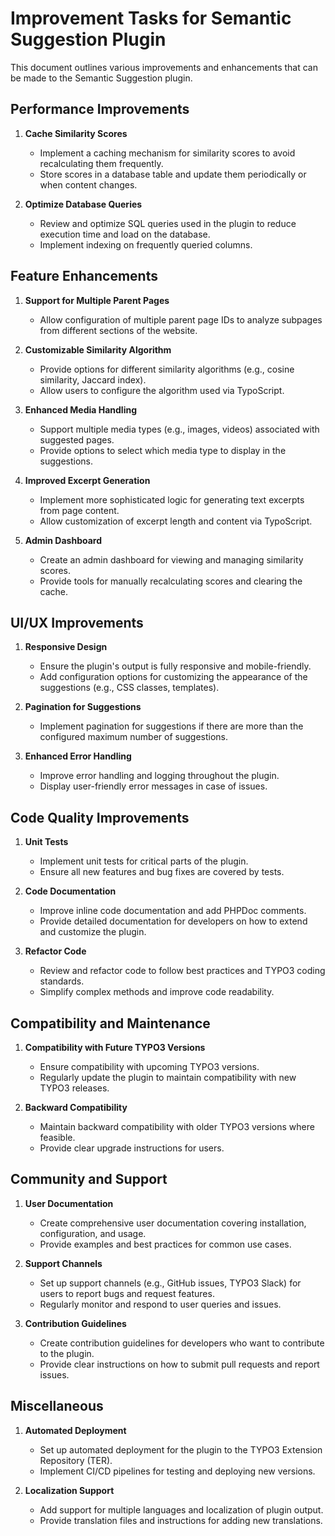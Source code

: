 # Improvement Tasks for Semantic Suggestion Plugin

This document outlines various improvements and enhancements that can be made to the Semantic Suggestion plugin.

## Performance Improvements

1. **Cache Similarity Scores**
   - Implement a caching mechanism for similarity scores to avoid recalculating them frequently.
   - Store scores in a database table and update them periodically or when content changes.

2. **Optimize Database Queries**
   - Review and optimize SQL queries used in the plugin to reduce execution time and load on the database.
   - Implement indexing on frequently queried columns.

## Feature Enhancements

1. **Support for Multiple Parent Pages**
   - Allow configuration of multiple parent page IDs to analyze subpages from different sections of the website.

2. **Customizable Similarity Algorithm**
   - Provide options for different similarity algorithms (e.g., cosine similarity, Jaccard index).
   - Allow users to configure the algorithm used via TypoScript.

3. **Enhanced Media Handling**
   - Support multiple media types (e.g., images, videos) associated with suggested pages.
   - Provide options to select which media type to display in the suggestions.

4. **Improved Excerpt Generation**
   - Implement more sophisticated logic for generating text excerpts from page content.
   - Allow customization of excerpt length and content via TypoScript.

5. **Admin Dashboard**
   - Create an admin dashboard for viewing and managing similarity scores.
   - Provide tools for manually recalculating scores and clearing the cache.

## UI/UX Improvements

1. **Responsive Design**
   - Ensure the plugin's output is fully responsive and mobile-friendly.
   - Add configuration options for customizing the appearance of the suggestions (e.g., CSS classes, templates).

2. **Pagination for Suggestions**
   - Implement pagination for suggestions if there are more than the configured maximum number of suggestions.

3. **Enhanced Error Handling**
   - Improve error handling and logging throughout the plugin.
   - Display user-friendly error messages in case of issues.

## Code Quality Improvements

1. **Unit Tests**
   - Implement unit tests for critical parts of the plugin.
   - Ensure all new features and bug fixes are covered by tests.

2. **Code Documentation**
   - Improve inline code documentation and add PHPDoc comments.
   - Provide detailed documentation for developers on how to extend and customize the plugin.

3. **Refactor Code**
   - Review and refactor code to follow best practices and TYPO3 coding standards.
   - Simplify complex methods and improve code readability.

## Compatibility and Maintenance

1. **Compatibility with Future TYPO3 Versions**
   - Ensure compatibility with upcoming TYPO3 versions.
   - Regularly update the plugin to maintain compatibility with new TYPO3 releases.

2. **Backward Compatibility**
   - Maintain backward compatibility with older TYPO3 versions where feasible.
   - Provide clear upgrade instructions for users.

## Community and Support

1. **User Documentation**
   - Create comprehensive user documentation covering installation, configuration, and usage.
   - Provide examples and best practices for common use cases.

2. **Support Channels**
   - Set up support channels (e.g., GitHub issues, TYPO3 Slack) for users to report bugs and request features.
   - Regularly monitor and respond to user queries and issues.

3. **Contribution Guidelines**
   - Create contribution guidelines for developers who want to contribute to the plugin.
   - Provide clear instructions on how to submit pull requests and report issues.

## Miscellaneous

1. **Automated Deployment**
   - Set up automated deployment for the plugin to the TYPO3 Extension Repository (TER).
   - Implement CI/CD pipelines for testing and deploying new versions.

2. **Localization Support**
   - Add support for multiple languages and localization of plugin output.
   - Provide translation files and instructions for adding new translations.



